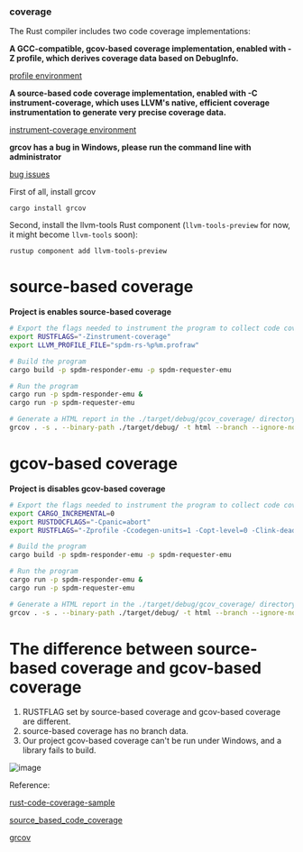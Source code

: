 ### coverage

The Rust compiler includes two code coverage implementations:

**A GCC-compatible, gcov-based coverage implementation, enabled with -Z profile, which derives coverage data based on DebugInfo.**

[profile environment](https://doc.rust-lang.org/nightly/unstable-book/compiler-flags/profile.html)

**A source-based code coverage implementation, enabled with -C instrument-coverage, which uses LLVM's native, efficient coverage instrumentation to generate very precise coverage data.**

  [instrument-coverage environment](https://doc.rust-lang.org/nightly/unstable-book/compiler-flags/instrument-coverage.html)

**grcov has a bug in Windows, please run the command line with administrator**

 [bug issues](https://github.com/mozilla/grcov/issues/561)

First of all, install grcov

```
cargo install grcov
```

Second, install the llvm-tools Rust component (`llvm-tools-preview` for now, it might become `llvm-tools` soon):

```
rustup component add llvm-tools-preview
```

# source-based coverage

**Project is enables source-based coverage**

```bash
# Export the flags needed to instrument the program to collect code coverage.
export RUSTFLAGS="-Zinstrument-coverage"
export LLVM_PROFILE_FILE="spdm-rs-%p%m.profraw"

# Build the program
cargo build -p spdm-responder-emu -p spdm-requester-emu

# Run the program
cargo run -p spdm-responder-emu & 
cargo run -p spdm-requester-emu

# Generate a HTML report in the ./target/debug/gcov_coverage/ directory.
grcov . -s . --binary-path ./target/debug/ -t html --branch --ignore-not-existing -o ./target/debug/source_coverage/
```

# gcov-based coverage

**Project is disables gcov-based coverage**

```bash
# Export the flags needed to instrument the program to collect code coverage.
export CARGO_INCREMENTAL=0
export RUSTDOCFLAGS="-Cpanic=abort"
export RUSTFLAGS="-Zprofile -Ccodegen-units=1 -Copt-level=0 -Clink-dead-code -Coverflow-checks=off -Zpanic_abort_tests -Cpanic=abort"

# Build the program
cargo build -p spdm-responder-emu -p spdm-requester-emu

# Run the program
cargo run -p spdm-responder-emu & 
cargo run -p spdm-requester-emu

# Generate a HTML report in the ./target/debug/gcov_coverage/ directory.
grcov . -s . --binary-path ./target/debug/ -t html --branch --ignore-not-existing -o ./target/debug/gcov_coverage/
```



# The difference between source-based coverage and gcov-based coverage

1. RUSTFLAG set by source-based coverage and gcov-based coverage are different.
2. source-based coverage has no branch data.
3. Our project gcov-based coverage can't be run under Windows, and a library fails to build.

![image](https://user-images.githubusercontent.com/39472702/127297588-bbf91601-b6b1-4e33-973d-1bf1b2c3af1e.png)



Reference:

 [rust-code-coverage-sample](https://github.com/marco-c/rust-code-coverage-sample)

 [source_based_code_coverage](https://doc.rust-lang.org/beta/unstable-book/compiler-flags/source-based-code-coverage.html#running-the-instrumented-binary-to-generate-raw-coverage-profiling-data)

 [grcov](https://github.com/mozilla/grcov)